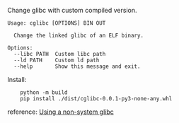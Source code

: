 Change glibc with custom compiled version.

```
Usage: cglibc [OPTIONS] BIN OUT

  Change the linked glibc of an ELF binary.

Options:
  --libc PATH  Custom libc path
  --ld PATH    Custom ld path
  --help       Show this message and exit.
```
  
Install:
```shell
    python -m build 
    pip install ./dist/cglibc-0.0.1-py3-none-any.whl
```

reference:
[Using a non-system glibc](https://www.ayrx.me/using-a-non-system-libc/)
